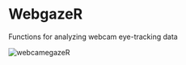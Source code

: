 # WebgazeR

Functions for analyzing webcam eye-tracking data 

![webcamegazeR]("/webgazeR_hex_sticker.png")
